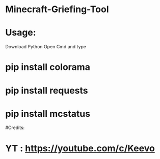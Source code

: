 # Minecraft-Griefing-Tool

# Usage:
Download Python
Open Cmd and type

# pip install colorama
# pip install requests
# pip install mcstatus

#Credits:

# YT : https://youtube.com/c/Keevo
